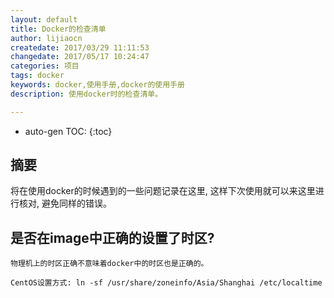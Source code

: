 ```yaml
---
layout: default
title: Docker的检查清单
author: lijiaocn
createdate: 2017/03/29 11:11:53
changedate: 2017/05/17 10:24:47
categories: 项目
tags: docker
keywords: docker,使用手册,docker的使用手册
description: 使用docker时的检查清单。

---
```


* auto-gen TOC:
{:toc}

## 摘要

将在使用docker的时候遇到的一些问题记录在这里, 这样下次使用就可以来这里进行核对, 避免同样的错误。

## 是否在image中正确的设置了时区?

	物理机上的时区正确不意味着docker中的时区也是正确的。

	CentOS设置方式: ln -sf /usr/share/zoneinfo/Asia/Shanghai /etc/localtime
